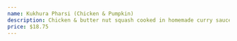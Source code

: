 ```yaml
---
name: Kukhura Pharsi (Chicken & Pumpkin)
description: Chicken & butter nut squash cooked in homemade curry sauce.
price: $18.75
---
```

